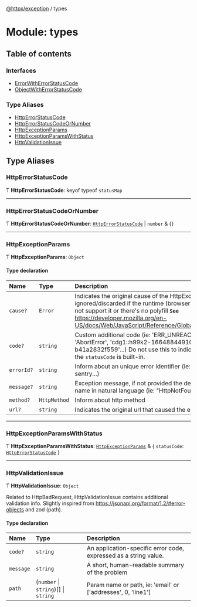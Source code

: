[@httpx/exception](../README.md) / types

# Module: types

## Table of contents

### Interfaces

- [ErrorWithErrorStatusCode](../interfaces/types.ErrorWithErrorStatusCode.md)
- [ObjectWithErrorStatusCode](../interfaces/types.ObjectWithErrorStatusCode.md)

### Type Aliases

- [HttpErrorStatusCode](types.md#httperrorstatuscode)
- [HttpErrorStatusCodeOrNumber](types.md#httperrorstatuscodeornumber)
- [HttpExceptionParams](types.md#httpexceptionparams)
- [HttpExceptionParamsWithStatus](types.md#httpexceptionparamswithstatus)
- [HttpValidationIssue](types.md#httpvalidationissue)

## Type Aliases

### HttpErrorStatusCode

Ƭ **HttpErrorStatusCode**: keyof typeof `statusMap`

---

### HttpErrorStatusCodeOrNumber

Ƭ **HttpErrorStatusCodeOrNumber**: [`HttpErrorStatusCode`](types.md#httperrorstatuscode) \| `number` & {}

---

### HttpExceptionParams

Ƭ **HttpExceptionParams**: `Object`

#### Type declaration

| Name       | Type         | Description                                                                                                                                                                                                                                                            |
| :--------- | :----------- | :--------------------------------------------------------------------------------------------------------------------------------------------------------------------------------------------------------------------------------------------------------------------- |
| `cause?`   | `Error`      | Indicates the original cause of the HttpException. Will be ignored/discarded if the runtime (browser / node version) does not support it or there's no polyfill **`See`** https://developer.mozilla.org/en-US/docs/Web/JavaScript/Reference/Global_Objects/Error/cause |
| `code?`    | `string`     | Custom additional code (ie: 'ERR_UNREACHABLE_SERVICE', 'AbortError', 'cdg1::h99k2-1664884491087-b41a2832f559'...) Do not use this to indicate http status code, the `statusCode` is built-in.                                                                          |
| `errorId?` | `string`     | Inform about an unique error identifier (ie: nanoid, cuid, sentry...)                                                                                                                                                                                                  |
| `message?` | `string`     | Exception message, if not provided the default is the exception name in natural language (ie: "HttpNotFound" -> "Not found")                                                                                                                                           |
| `method?`  | `HttpMethod` | Inform about http method                                                                                                                                                                                                                                               |
| `url?`     | `string`     | Indicates the original url that caused the error.                                                                                                                                                                                                                      |

---

### HttpExceptionParamsWithStatus

Ƭ **HttpExceptionParamsWithStatus**: [`HttpExceptionParams`](types.md#httpexceptionparams) & \{ `statusCode`: [`HttpErrorStatusCode`](types.md#httperrorstatuscode) }

---

### HttpValidationIssue

Ƭ **HttpValidationIssue**: `Object`

Related to HttpBadRequest, HttpValidationIssue contains additional validation info.
Slightly inspired from https://jsonapi.org/format/1.2/#error-objects
and zod (path).

#### Type declaration

| Name      | Type                                 | Description                                                      |
| :-------- | :----------------------------------- | :--------------------------------------------------------------- |
| `code?`   | `string`                             | An application-specific error code, expressed as a string value. |
| `message` | `string`                             | A short, human-readable summary of the problem                   |
| `path`    | (`number` \| `string`)[] \| `string` | Param name or path, ie: 'email' or ['addresses', 0, 'line1']     |
